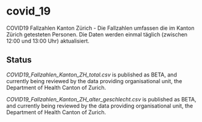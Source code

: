 # covid_19
COVID19 Fallzahlen Kanton Zürich - Die Fallzahlen umfassen die im Kanton Zürich getesteten Personen. Die Daten werden einmal täglich (zwischen 12:00 und 13:00 Uhr) aktualisiert.

## Status
*COVID19_Fallzahlen_Kanton_ZH_total.csv* is published as BETA, and currently being reviewed by the data providing organisational unit, the Department of Health Canton of Zurich.

*COVID19_Fallzahlen_Kanton_ZH_alter_geschlecht.csv* is published as BETA, and currently being reviewed by the data providing organisational unit, the Department of Health Canton of Zurich.
